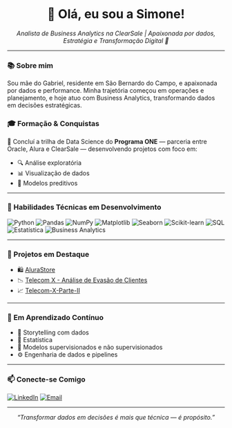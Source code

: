 <h1 align="center">👋 Olá, eu sou a Simone!</h1>

<p align="center">
  <em>Analista de Business Analytics na ClearSale | Apaixonada por dados, Estratégia e Transformação Digital 🚀</em>
</p>

---

### 📚 Sobre mim

Sou mãe do Gabriel, residente em São Bernardo do Campo, e apaixonada por dados e performance. Minha trajetória começou em operações e planejamento, e hoje atuo com Business Analytics, transformando dados em decisões estratégicas.

### 🎓 Formação & Conquistas

🚀 Concluí a trilha de Data Science do <strong>Programa ONE</strong> — parceria entre Oracle, Alura e ClearSale — desenvolvendo projetos com foco em:
- 🔍 Análise exploratória
- 📊 Visualização de dados
- 🤖 Modelos preditivos

---

### 🧠 Habilidades Técnicas em Desenvolvimento

![Python](https://img.shields.io/badge/-Python-3776AB?style=flat&logo=python&logoColor=white)
![Pandas](https://img.shields.io/badge/-Pandas-150458?style=flat&logo=pandas&logoColor=white)
![NumPy](https://img.shields.io/badge/-NumPy-013243?style=flat&logo=numpy&logoColor=white)
![Matplotlib](https://img.shields.io/badge/-Matplotlib-11557C?style=flat&logo=matplotlib&logoColor=white)
![Seaborn](https://img.shields.io/badge/-Seaborn-2E4053?style=flat)
![Scikit-learn](https://img.shields.io/badge/-Scikit--learn-F7931E?style=flat&logo=scikit-learn&logoColor=white)
![SQL](https://img.shields.io/badge/-SQL-4479A1?style=flat&logo=postgresql&logoColor=white)
![Estatística](https://img.shields.io/badge/-Estatística-6C3483?style=flat)
![Business Analytics](https://img.shields.io/badge/-Business%20Analytics-1ABC9C?style=flat)

---

### 📂 Projetos em Destaque

- 🛍️ [AluraStore](#)
- 📉 [Telecom X - Análise de Evasão de Clientes](#)
- 📈 [Telecom-X-Parte-II](#)

---

### 🌱 Em Aprendizado Contínuo

- 🧠 Storytelling com dados
- 📐 Estatística 
- 🔎 Modelos supervisionados e não supervisionados
- ⚙️ Engenharia de dados e pipelines

---

### 📫 Conecte-se Comigo

[![LinkedIn](https://img.shields.io/badge/-LinkedIn-0A66C2?style=flat&logo=linkedin&logoColor=white)](https://www.linkedin.com/in/simone-fernandes-v-brandão)
[![Email](https://img.shields.io/badge/-Email-D14836?style=flat&logo=gmail&logoColor=white)](mailto:sifernandes20.gb@gmail.com)

---

<p align="center">
  <em>“Transformar dados em decisões é mais que técnica — é propósito.”</em>
</p>
